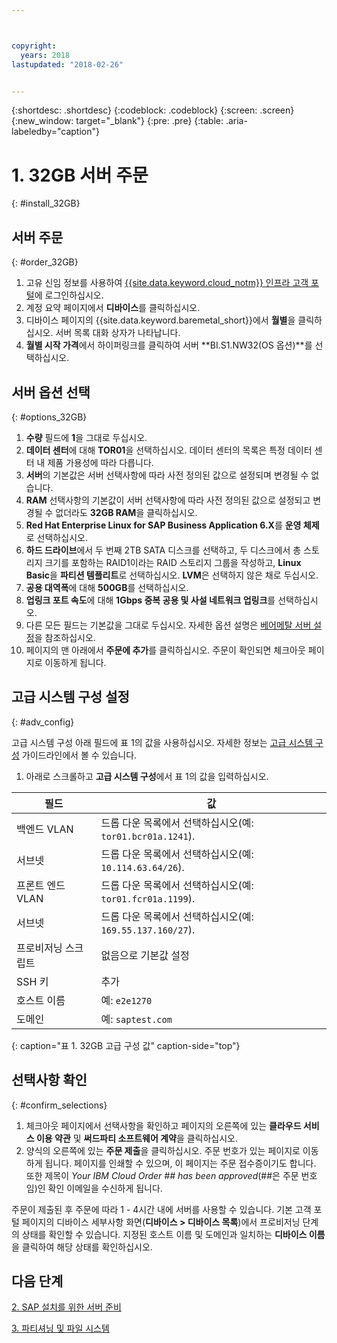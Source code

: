 ```yaml
---



copyright:
  years: 2018
lastupdated: "2018-02-26"


---
```


{:shortdesc: .shortdesc}
{:codeblock: .codeblock}
{:screen: .screen}
{:new_window: target="_blank"}
{:pre: .pre}
{:table: .aria-labeledby="caption"}

# 1. 32GB 서버 주문
{: #install_32GB}

## 서버 주문
{: #order_32GB}

1. 고유 신임 정보를 사용하여 [{{site.data.keyword.cloud_notm}} 인프라 고객 포털](https://control.softlayer.com)에 로그인하십시오.
2. 계정 요약 페이지에서 **디바이스**를 클릭하십시오.
3. 디바이스 페이지의 {{site.data.keyword.baremetal_short}}에서 **월별**을 클릭하십시오. 서버 목록 대화 상자가 나타납니다.
4. **월별 시작 가격**에서 하이퍼링크를 클릭하여 서버 **BI.S1.NW32(OS 옵션)**를 선택하십시오.

## 서버 옵션 선택
{: #options_32GB}

1. **수량** 필드에 **1**을 그대로 두십시오.
2. **데이터 센터**에 대해 **TOR01**을 선택하십시오. 데이터 센터의 목록은 특정 데이터 센터 내 제품 가용성에 따라 다릅니다.
3. **서버**의 기본값은 서버 선택사항에 따라 사전 정의된 값으로 설정되며 변경될 수 없습니다.
4. **RAM** 선택사항의 기본값이 서버 선택사항에 따라 사전 정의된 값으로 설정되고 변경될 수 없더라도 **32GB RAM**을 클릭하십시오.
5. **Red Hat Enterprise Linux for SAP Business Application 6.X**를 **운영 체제**로 선택하십시오.
6. **하드 드라이브**에서 두 번째 2TB SATA 디스크를 선택하고, 두 디스크에서 총 스토리지 크기를 포함하는 RAID1이라는 RAID 스토리지 그룹을 작성하고, **Linux Basic**을 **파티션 템플리트**로 선택하십시오. **LVM**은 선택하지 않은 채로 두십시오.
7. **공용 대역폭**에 대해 **500GB**를 선택하십시오.
8.	**업링크 포트 속도**에 대해 **1Gbps 중복 공용 및 사설 네트워크 업링크**를 선택하십시오.
9. 다른 모든 필드는 기본값을 그대로 두십시오. 자세한 옵션 설명은 [베어메탈 서버 설정](https://console.bluemix.net/docs/bare-metal/configuring.html#setting-up-your-bare-metal-servers)을 참조하십시오.
10.	페이지의 맨 아래에서 **주문에 추가**를 클릭하십시오. 주문이 확인되면 체크아웃 페이지로 이동하게 됩니다.

## 고급 시스템 구성 설정
{: #adv_config}

고급 시스템 구성 아래 필드에 표 1의 값을 사용하십시오. 자세한 정보는 [고급 시스템 구성](https://console.bluemix.net/docs/bare-metal/configuring.html#advanced-system-configuration) 가이드라인에서 볼 수 있습니다.

1. 아래로 스크롤하고 **고급 시스템 구성**에서 표 1의 값을 입력하십시오.

|              필드                |      값                                                              |
| -------------------------------- | -------------------------------------------------------------------- |
|백엔드 VLAN                       | 드롭 다운 목록에서 선택하십시오(예: `tor01.bcr01a.1241`).            |
|서브넷                            | 드롭 다운 목록에서 선택하십시오(예: `10.114.63.64/26`).              |
|프론트 엔드 VLAN                  | 드롭 다운 목록에서 선택하십시오(예: `tor01.fcr01a.1199`).            |
|서브넷                            | 드롭 다운 목록에서 선택하십시오(예: `169.55.137.160/27`).            |
|프로비저닝 스크립트               | 없음으로 기본값 설정                                                 |
|SSH 키                            | 추가                                                                 |
|호스트 이름                       | 예: `e2e1270`                                                        |
|도메인                            | 예: `saptest.com`                                                    |
{: caption="표 1. 32GB 고급 구성 값" caption-side="top"}  

## 선택사항 확인
{: #confirm_selections}

1. 체크아웃 페이지에서 선택사항을 확인하고 페이지의 오른쪽에 있는 **클라우드 서비스 이용 약관** 및 **써드파티 소프트웨어 계약**을 클릭하십시오.
2. 양식의 오른쪽에 있는 **주문 제출**을 클릭하십시오. 주문 번호가 있는 페이지로 이동하게 됩니다. 페이지를 인쇄할 수 있으며, 이 페이지는 주문 접수증이기도 합니다. 또한 제목이 *Your IBM Cloud Order ## has been approved*(##은 주문 번호임)인 확인 이메일을 수신하게 됩니다.

주문이 제출된 후 주문에 따라 1 - 4시간 내에 서버를 사용할 수 있습니다. 기본 고객 포털 페이지의 디바이스 세부사항 화면(**디바이스 > 디바이스 목록**)에서 프로비저닝 단계의 상태를 확인할 수 있습니다. 지정된 호스트 이름 및 도메인과 일치하는 **디바이스 이름**을 클릭하여 해당 상태를 확인하십시오.

## 다음 단계
 
  [2. SAP 설치를 위한 서버 준비](/docs/infrastructure/sap-netweaver-rhel-qrg/rhel-prepare-server-32GB.html)
  
  [3. 파티셔닝 및 파일 시스템](/docs/infrastructure/sap-netweaver-rhel-qrg/rhel-partition-32GB.html)

